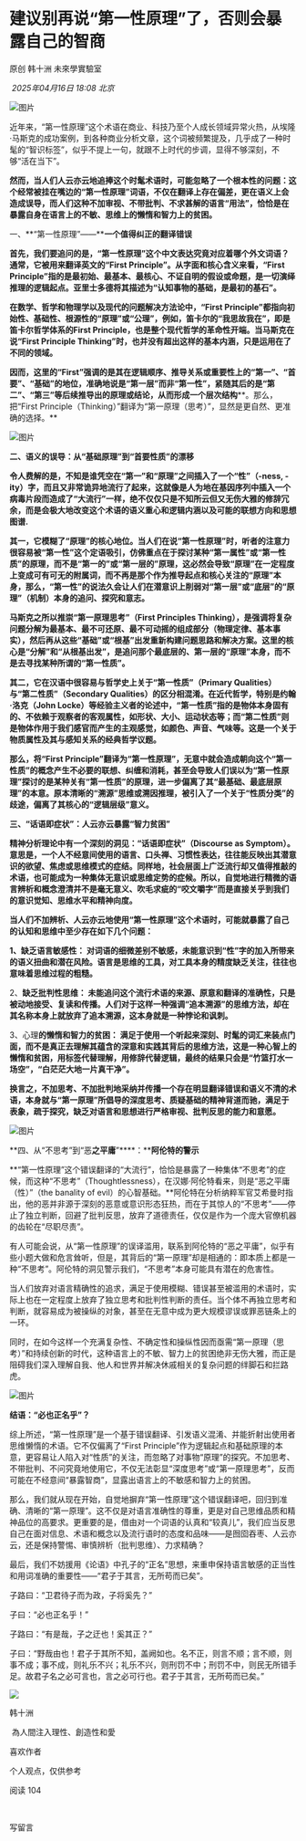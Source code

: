 # 建议别再说“第一性原理”了，否则会暴露自己的智商

原创 韩十洲 未來學實驗室

 _2025年04月16日 18:08_ _北京_

![图片](https://mmbiz.qpic.cn/sz_mmbiz_jpg/yj9tHQT7tzribj1cNhl6TqTbCv2IzSbSPBucQPI5RRAdcMSUCMzfqmqFcb0wxIhp3GKIJO5Qiahico2HLUMsNouTA/640?wx_fmt=jpeg&from=appmsg&tp=wxpic&wxfrom=5&wx_lazy=1&wx_co=1)

近年来，“第一性原理”这个术语在商业、科技乃至个人成长领域异常火热，从埃隆·马斯克的成功案例，到各种商业分析文章，这个词被频繁提及，几乎成了一种时髦的“智识标签”，似乎不提上一句，就跟不上时代的步调，显得不够深刻，不够“活在当下”。

**然而，当人们人云亦云地追捧这个时髦术语时，可能忽略了一个根本性的问题：这个经常被挂在嘴边的“第一性原理”词语，不仅在翻译上存在偏差，更在语义上会造成误导，而人们这种不加审视、不带批判、不求甚解的语言“用法”，恰恰是在暴露自身在语言上的不敏、思维上的懒惰和智力上的贫困。**

一、**“第一性原理”——****一个值得纠正的翻译错误**

**首先，我们要追问的是，“第一性原理”这个中文表达究竟对应着哪个外文词语？通常，它被用来翻译英文的“First Principle”。从字面和核心含义来看，“First Principle”指的是最初始、最基本、最核心、不证自明的假设或命题，是一切演绎推理的逻辑起点。亚里士多德将其描述为“认知事物的基础，是最初的基石”。**

**在数学、哲学和物理学以及现代的问题解决方法论中，“First Principle”都指向初始性、基础性、根源性的“原理”或“公理”，例如，笛卡尔的“我思故我在”，即是笛卡尔哲学体系的First Principle，也是整个现代哲学的革命性开端。当马斯克在说“First Principle Thinking”时，也并没有超出这样的基本内涵，只是运用在了不同的领域。**

**因而，这里的“First”强调的是其在逻辑顺序、推导关系或重要性上的“第一”、“首要”、“基础”的地位，准确地说是“第一层”而非“第一性”，紧随其后的是“第二”、“第三”等后续推导出的原理或结论，从而形成一个层次结构****。那么，把“First Principle（Thinking）”翻译为“第一原理（思考）”，显然是更自然、更准确的选择。**

![图片](https://mmbiz.qpic.cn/sz_mmbiz_jpg/yj9tHQT7tzribj1cNhl6TqTbCv2IzSbSPlhyqKByjRWZGDzyo7ho736nTvX0pFvGWL0iaodfg9s38j95hAsSib5hA/640?wx_fmt=jpeg&from=appmsg&tp=wxpic&wxfrom=5&wx_lazy=1&wx_co=1)

**二、语义的误导：从“基础原理”到“首要性质”的漂移**

**令人费解的是，不知是谁凭空在“第一”和“原理”之间插入了一个“性”（-ness, -ity）字，而且又非常诡异地流行了起来，这就像是人为地在基因序列中插入一个病毒片段而造成了“大流行”一样，绝不仅仅只是不知所云但又无伤大雅的修辞冗余，而是会极大地改变这个术语的语义重心和逻辑内涵以及可能的联想方向和思想图谱.**

**其一，它模糊了“原理”的核心地位。当人们在说“第一性原理”时，听者的注意力很容易被“第一性”这个定语吸引，仿佛重点在于探讨某种“第一属性”或“第一性质”的原理，而不是“第一的”或“第一层的”原理，这必然会导致“原理”在一定程度上变成可有可无的附属词，而不再是那个作为推导起点和核心关注的“原理”本身，那么，“第一性”的说法久会让人们在潜意识上削弱对“第一层”或“底层”的“原理”（机制）本身的追问、探究和意志。**

**马斯克之所以推崇“第一原理思考”（First Principles Thinking），是强调将复杂问题分解为最基本、最不可还原、最不可动摇的组成部分（物理定律、基本事实），然后再从这些“基础”或“根基”出发重新构建问题思路和解决方案。这里的核心是“分解”和“从根基出发”，是追问那个最底层的、第一层的“原理”本身，而不是去寻找某种所谓的“第一性质”。**

**其二，它在汉语中很容易与哲学史上关于“第一性质”（Primary Qualities）与“第二性质”（Secondary Qualities）的区分相混淆。在近代哲学，特别是约翰·洛克（John Locke）等经验主义者的论述中，“第一性质”指的是物体本身固有的、不依赖于观察者的客观属性，如形状、大小、运动状态等；而“第二性质”则是物体作用于我们感官而产生的主观感觉，如颜色、声音、气味等。这是一个关于物质属性及其与感知关系的经典哲学议题。**

**那么，将“First Principle”翻译为“第一性原理”，无意中就会造成朝向这个“第一性质”的概念产生不必要的联想、纠缠和消耗，甚至会导致人们误以为“第一性原理”探讨的是某种关有“第一性质”的原理，进一步偏离了其“最基础、最底层原理”的本意。原本清晰的“溯源”思维或溯因推理，被引入了一个关于“性质分类”的歧途，偏离了其核心的“逻辑层级”意义。**

**三、“话语即症状”：人云亦云暴露“智力贫困”**

**精神分析理论中有一个深刻的洞见：“话语即症状”（Discourse as Symptom）。意思是，一个人不经意间使用的语言、口头禅、习惯性表达，往往能反映出其潜意识的欲望、焦虑或思维模式的症结。同样地，社会层面上广泛流行却又值得推敲的术语，也可能成为一种集体无意识或思维定势的症候。所以，自觉地进行精微的语言辨析和概念澄清并不是毫无意义、吹毛求疵的“咬文嚼字”而是直接关乎到我们的意识觉知、思维水平和精神向度。**

**当人们不加辨析、人云亦云地使用“第一性原理”这个术语时，可能就暴露了自己的认知和思维中至少存在如下几个问题：**

**1、缺乏语言敏感性： 对词语的细微差别不敏感，未能意识到“性”字的加入所带来的语义扭曲和潜在风险。语言是思维的工具，对工具本身的精度缺乏关注，往往也意味着思维过程的粗糙。**

2、**缺乏批判性思维： 未能追问这个流行术语的来源、原意和翻译的准确性，只是被动地接受、复读和传播。人们对于这样一种强调“追本溯源”的思维方法，却在其名称本身上就放弃了追本溯源，这本身就是一种悖论和讽刺。**

3、心理**的懒惰和智力的贫困： 满足于使用一个听起来深刻、时髦的词汇来装点门面，而不是真正去理解其蕴含的深意和实践其背后的思维方法，这是一种心智上的懒惰和贫困，用标签代替理解，用修辞代替逻辑，最终的结果只会是“竹篮打水一场空”，“白茫茫大地一片真干净”。**

**换言之，不加思考、不加批判地采纳并传播一个存在明显翻译错误和语义不清的术语，本身就与“第一原理”所倡导的深度思考、质疑基础的精神背道而驰，满足于表象，疏于探究，缺乏对语言和思想进行严格审视、批判反思的能力和意愿。**

![图片](https://mmbiz.qpic.cn/sz_mmbiz_jpg/yj9tHQT7tzribj1cNhl6TqTbCv2IzSbSPYtF3VfxUbrGjqiaRwbt61Mx4MSTWUdEp42F1l7WCQIZU24CrV9AanFw/640?wx_fmt=jpeg&from=appmsg&tp=wxpic&wxfrom=5&wx_lazy=1&wx_co=1)

**四、从“不思考”到“恶****之平庸****”****：****阿伦特的警示**

**“第一性原理”这个错误翻译的“大流行”，恰恰是暴露了一种集体“不思考”的症候，而这种“不思考”（Thoughtlessness），在汉娜·阿伦特看来，则是“恶之平庸（性）”（the banality of evil）的心智基础。**阿伦特在分析纳粹军官艾希曼时指出，他的恶并非源于深刻的恶意或意识形态狂热，而在于其惊人的“不思考”——停止了独立判断，回避了批判反思，放弃了道德责任，仅仅是作为一个庞大官僚机器的齿轮在“尽职尽责”。

有人可能会说，从“第一性原理”的误译滥用，联系到阿伦特的“恶之平庸”，似乎有些小题大做和危言耸听，但是，其背后的“第一原理”却是相通的：即本质上都是一种“不思考”。阿伦特的洞见警示我们，“不思考”本身可能具有潜在的危害性。

当人们放弃对语言精确性的追求，满足于使用模糊、错误甚至被滥用的术语时，实际上也在一定程度上放弃了独立思考和批判性判断的责任。当个体不再独立思考和判断，就容易成为被操纵的对象，甚至在无意中成为更大规模谬误或罪恶链条上的一环。

同时，在如今这样一个充满复杂性、不确定性和操纵性因而亟需“第一原理（思考）”和持续创新的时代，这种语言上的不敏、智力上的贫困绝非无伤大雅，而正是阻碍我们深入理解自我、他人和世界并解决休戚相关的复杂问题的绊脚石和拦路虎。

![图片](https://mmbiz.qpic.cn/sz_mmbiz_jpg/yj9tHQT7tzribj1cNhl6TqTbCv2IzSbSPZbJwY8pURZJxTRNyuqJhic4ojKcPVUmJKAwxDBIfLnmRhl8bNkwdfFA/640?wx_fmt=jpeg&from=appmsg&tp=wxpic&wxfrom=5&wx_lazy=1&wx_co=1)

**结语：“必也正名乎”？**

综上所述，“第一性原理”是一个基于错误翻译、引发语义混淆、并能折射出使用者思维懒惰的术语。它不仅偏离了“First Principle”作为逻辑起点和基础原理的本意，更容易让人陷入对“性质”的关注，而忽略了对事物“原理”的探究。不加思考、不带批判、不问究竟地使用它，不仅无法彰显“深度思考”或“第一原理思考”，反而可能在不经意间“暴露智商”，显露出语言上的不敏感和智力上的贫困。

那么，我们就从现在开始，自觉地摒弃“第一性原理”这个错误翻译吧，回归到准确、清晰的“第一原理”。这不仅是对语言准确性的尊重，更是对自己思维品质和精神品位的高要求。更重要的是，借由对一个词语的认真和“较真儿”，我们应当反思自己在面对信息、术语和概念以及流行语时的态度和品味——是囫囵吞枣、人云亦云，还是保持警惕、审慎辨析（批判思维）、力求精确？

最后，我们不妨援用《论语》中孔子的“正名”思想，来重申保持语言敏感的正当性和用词准确的重要性——“君子于其言，无所苟而已矣”。

子路曰：“卫君待子而为政，子将奚先？”

子曰：“必也正名乎！”

子路曰：“有是哉，子之迂也！奚其正？”

子曰：“野哉由也！君子于其所不知，盖阙如也。名不正，则言不顺；言不顺，则事不成；事不成，则礼乐不兴；礼乐不兴，则刑罚不中；刑罚不中，则民无所错手足。故君子名之必可言也，言之必可行也。君子于其言，无所苟而已矣。”

![](https://mmbiz.qlogo.cn/mmbiz_jpg/fAMNrW8QsTD1E5L8ehGkKIpre62ic1GMcnvH3jxblg5GyFwY47ic7mcsuzUsujfTWU9L5FFg8zskKZwv9REVjP1A/0?wx_fmt=jpeg)

韩十洲

 為人間注入理性、創造性和愛 

喜欢作者

个人观点，仅供参考

阅读 104

​

写留言